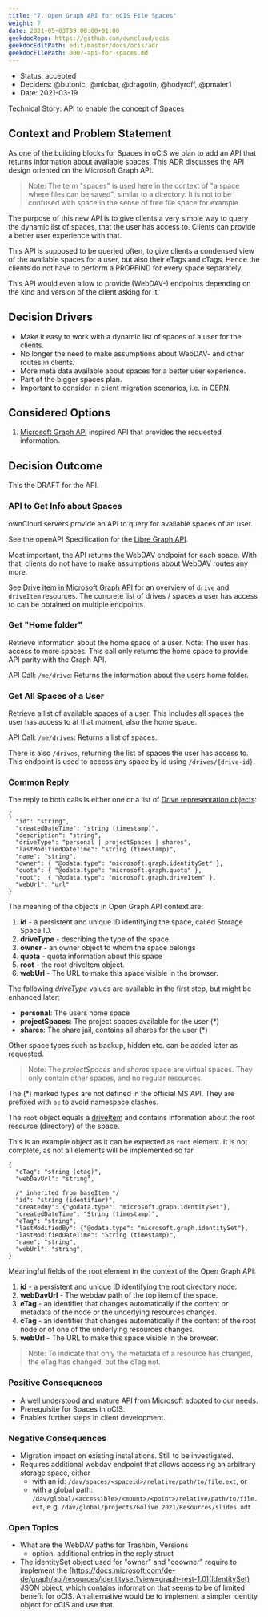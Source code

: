 ```yaml
---
title: "7. Open Graph API for oCIS File Spaces"
weight: 7
date: 2021-05-03T09:00:00+01:00
geekdocRepo: https://github.com/owncloud/ocis
geekdocEditPath: edit/master/docs/ocis/adr
geekdocFilePath: 0007-api-for-spaces.md
---
```


* Status: accepted
* Deciders: @butonic, @micbar, @dragotin, @hodyroff, @pmaier1
* Date: 2021-03-19

Technical Story: API to enable the concept of [Spaces](https://github.com/owncloud/enterprise/issues/3863)

## Context and Problem Statement

As one of the building blocks for Spaces in oCIS we plan to add an API that returns information about available spaces. This ADR discusses the API design oriented on the Microsoft Graph API.

> Note: The term "spaces" is used here in the context of "a space where files can be saved", similar to a directory. It is not to be confused with space in the sense of free file space for example.

The purpose of this new API is to give clients a very simple way to query the dynamic list of spaces, that the user has access to. Clients can provide a better user experience with that.

This API is supposed to be queried often, to give clients a condensed view of the available spaces for a user, but also their eTags and cTags. Hence the clients do not have to perform a PROPFIND for every space separately.

This API would even allow to provide (WebDAV-) endpoints depending on the kind and version of the client asking for it.

## Decision Drivers

- Make it easy to work with a dynamic list of spaces of a user for the clients.
- No longer the need to make assumptions about WebDAV- and other routes in clients.
- More meta data available about spaces for a better user experience.
- Part of the bigger spaces plan.
- Important to consider in client migration scenarios, i.e. in CERN.

## Considered Options

1. [Microsoft Graph API](https://developer.microsoft.com/en-us/graph) inspired API that provides the requested information.

## Decision Outcome

This the DRAFT for the API.

### API to Get Info about Spaces

ownCloud servers provide an API to query for available spaces of an user.

See the openAPI Specification for the [Libre Graph API](https://owncloud.dev/libre-graph-api/).

Most important, the API returns the WebDAV endpoint for each space. With that, clients do not have to make assumptions about WebDAV routes any more.

See [Drive item in Microsoft Graph API](https://docs.microsoft.com/en-us/graph/api/resources/onedrive?view=graph-rest-1.0) for an overview of `drive` and `driveItem` resources. The concrete list of drives / spaces a user has access to can be obtained on multiple endpoints.

### Get "Home folder"

Retrieve information about the home space of a user. Note: The user has access to more spaces. This call only returns the home space to provide API parity with the Graph API.

API Call: `/me/drive`: Returns the information about the users home folder.

### Get All Spaces of a User

Retrieve a list of available spaces of a user. This includes all spaces the user has access to at that moment, also the home space.

API Call: `/me/drives`: Returns a list of spaces.

There is also `/drives`, returning the list of spaces the user has access to. This endpoint is used to access any space by id using `/drives/{drive-id}`.

### Common Reply

The reply to both calls is either one or a list of [Drive representation objects](https://docs.microsoft.com/de-de/graph/api/resources/drive?view=graph-rest-1.0):

```
{
  "id": "string",
  "createdDateTime": "string (timestamp)",
  "description": "string",
  "driveType": "personal | projectSpaces | shares",
  "lastModifiedDateTime": "string (timestamp)",
  "name": "string",
  "owner": { "@odata.type": "microsoft.graph.identitySet" },
  "quota": { "@odata.type": "microsoft.graph.quota" },
  "root":  { "@odata.type": "microsoft.graph.driveItem" },
  "webUrl": "url"
}
```

The meaning of the objects in Open Graph API context are:

1. **id** - a persistent and unique ID identifying the space, called Storage Space ID.
2. **driveType** - describing the type of the space.
3. **owner** - an owner object to whom the space belongs
4. **quota** - quota information about this space
5. **root**  - the root driveItem object.
6. **webUrl** - The URL to make this space visible in the browser.

The following *driveType* values are available in the first step, but might be enhanced later:

* **personal**: The users home space
* **projectSpaces**: The project spaces available for the user (*)
* **shares**: The share jail, contains all shares for the user (*)

Other space types such as backup, hidden etc. can be added later as requested.

> Note: The *projectSpaces* and *shares* space are virtual spaces. They only contain other spaces, and no regular resources.

The (*) marked types are not defined in the official MS API. They are prefixed with `oc` to avoid namespace clashes.

The `root` object equals a [driveItem](https://docs.microsoft.com/de-de/graph/api/resources/driveitem?view=graph-rest-1.0) and contains information about the root resource (directory) of the space.

This is an example object as it can be expected as `root` element. It is not complete, as not all elements will be implemented so far.

```
{
  "cTag": "string (etag)",
  "webDavUrl": "string",

  /* inherited from baseItem */
  "id": "string (identifier)",
  "createdBy": {"@odata.type": "microsoft.graph.identitySet"},
  "createdDateTime": "String (timestamp)",
  "eTag": "string",
  "lastModifiedBy": {"@odata.type": "microsoft.graph.identitySet"},
  "lastModifiedDateTime": "String (timestamp)",
  "name": "string",
  "webUrl": "string",
}
```

Meaningful fields of the root element in the context of the Open Graph API:

1. **id** - a persistent and unique ID identifying the root directory node.
2. **webDavUrl** - The webdav path of the top item of the space.
3. **eTag** - an identifier that changes automatically if the content *or* metadata of the node or the underlying resources changes.
4. **cTag** - an identifier that changes automatically if the content of the root node or of one of the underlying resources changes.
5. **webUrl** - The URL to make this space visible in the browser.

> Note: To indicate that only the metadata of a resource has changed, the eTag has changed, but the cTag not.

### Positive Consequences

- A well understood and mature API from Microsoft adopted to our needs.
- Prerequisite for Spaces in oCIS.
- Enables further steps in client development.

### Negative Consequences

- Migration impact on existing installations. Still to be investigated.
- Requires additional webdav endpoint that allows accessing an arbitrary storage space, either
  - with an id: `/dav/spaces/<spaceid>/relative/path/to/file.ext`, or
  - with a global path: `/dav/global/<accessible>/<mount>/<point>/relative/path/to/file.ext`, e.g. `/dav/global/projects/Golive 2021/Resources/slides.odt`

### Open Topics

- What are the WebDAV paths for Trashbin, Versions
    + option: additional entries in the reply struct
- The identitySet object used for "owner" and "coowner" require to implement the [https://docs.microsoft.com/de-de/graph/api/resources/identityset?view=graph-rest-1.0](IdentitySet) JSON object, which contains information that seems to be of limited benefit for oCIS. An alternative would be to implement a simpler identity object for oCIS and use that.
